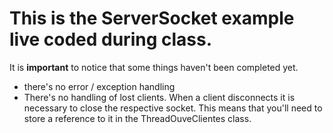 # This is the ServerSocket example live coded during class.

It is __important__ to notice that some things haven't been completed yet.

* there's no error / exception handling
* There's no handling of lost clients. When a client disconnects it is necessary to close the respective socket. This means that you'll need to store a reference to it in the ThreadOuveClientes class.

